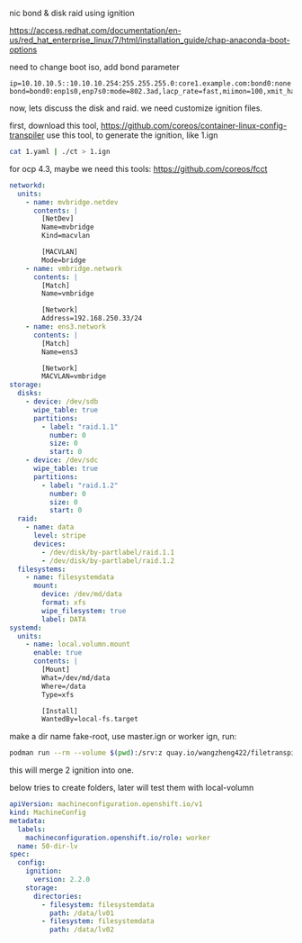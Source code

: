 nic bond & disk raid using ignition

https://access.redhat.com/documentation/en-us/red_hat_enterprise_linux/7/html/installation_guide/chap-anaconda-boot-options

need to change boot iso, add bond parameter
```
ip=10.10.10.5::10.10.10.254:255.255.255.0:core1.example.com:bond0:none bond=bond0:enp1s0,enp7s0:mode=802.3ad,lacp_rate=fast,miimon=100,xmit_hash_policy=layer2+3
```
now, lets discuss the disk and raid. we need customize ignition files.

first, download this tool, 
https://github.com/coreos/container-linux-config-transpiler
use this tool, to generate the ignition, like 1.ign
```bash
cat 1.yaml | ./ct > 1.ign
```
for ocp 4.3, maybe we need this tools: https://github.com/coreos/fcct
```yaml
networkd:
  units:
    - name: mvbridge.netdev
      contents: |
        [NetDev]
        Name=mvbridge
        Kind=macvlan

        [MACVLAN]
        Mode=bridge
    - name: vmbridge.network
      contents: |
        [Match]
        Name=vmbridge

        [Network]
        Address=192.168.250.33/24
    - name: ens3.network
      contents: |
        [Match]
        Name=ens3

        [Network]
        MACVLAN=vmbridge
storage:
  disks:
    - device: /dev/sdb
      wipe_table: true
      partitions:
        - label: "raid.1.1"
          number: 0
          size: 0
          start: 0
    - device: /dev/sdc
      wipe_table: true
      partitions:
        - label: "raid.1.2"
          number: 0
          size: 0
          start: 0
  raid:
    - name: data
      level: stripe
      devices:
        - /dev/disk/by-partlabel/raid.1.1
        - /dev/disk/by-partlabel/raid.1.2
  filesystems:
    - name: filesystemdata
      mount:
        device: /dev/md/data
        format: xfs
        wipe_filesystem: true
        label: DATA
systemd:
  units:
    - name: local.volumn.mount
      enable: true
      contents: |
        [Mount]
        What=/dev/md/data
        Where=/data
        Type=xfs

        [Install]
        WantedBy=local-fs.target
```
make a dir name fake-root, use master.ign or worker ign, run:
```bash
podman run --rm --volume $(pwd):/srv:z quay.io/wangzheng422/filetranspiler:latest -i master.ign -m 1.ign -f fake-root
```
this will merge 2 ignition into one.

below tries to create folders, later will test them with local-volumn
```yaml
apiVersion: machineconfiguration.openshift.io/v1
kind: MachineConfig
metadata:
  labels:
    machineconfiguration.openshift.io/role: worker
  name: 50-dir-lv
spec:
  config:
    ignition:
      version: 2.2.0
    storage:
      directories:
        - filesystem: filesystemdata
          path: /data/lv01
        - filesystem: filesystemdata
          path: /data/lv02
```


